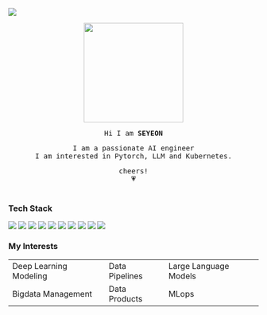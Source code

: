 ![](https://user-images.githubusercontent.com/66824510/241624753-05da990e-fae2-4ef9-b730-a57a4e22dce3.jpg)



<div align="center">
<div>
    <img src="https://user-images.githubusercontent.com/66824510/241624781-5fb81e10-cc60-481c-afb9-0f506ca0c4f0.png" width="200px">
</div>
<samp>
    <p>Hi I am <b>SEYEON</b></p>
    <p>I am a passionate AI engineer<br>
    I am interested in Pytorch, LLM and Kubernetes.</p>
    cheers!<br>
    💗
</samp>
</div>


<br>

### Tech Stack

<div style="float:left;">
    <img src="https://img.shields.io/badge/Python-blue?style=flat&logo=Python&logoColor=FFFFFF"/>
    <img src="https://img.shields.io/badge/ELK_Stack-gold?style=flat&logo=Elasticsearch&logoColor=FFFFFF"/>
    <img src="https://img.shields.io/badge/Apache_Kafka-231F20?style=flat&logo=ApacheKafka&logoColor=FFFFFF"/>
    <img src="https://img.shields.io/badge/Apache_Spark-E25A1C?style=flat&logo=ApacheSpark&logoColor=FFFFFF"/>
    <img src="https://img.shields.io/badge/Django-092E20?style=flat&logo=Django&logoColor=FFFFFF"/>
    <img src="https://img.shields.io/badge/FastAPI-089688?style=flat&logo=FastAPI&logoColor=FFFFFF"/>
    <img src="https://img.shields.io/badge/MySQL-4479A1?style=flat&logo=MySQL&logoColor=FFFFFF"/>
    <img src="https://img.shields.io/badge/AWS-FF9900?style=flat&logo=AmazonAWS&logoColor=FFFFFF"/>
    <img src="https://img.shields.io/badge/Docker-2496ED?style=flat&logo=Docker&logoColor=FFFFFF"/>
    <img src="https://img.shields.io/badge/Kubernetes-326CE5?style=flat&logo=Kubernetes&logoColor=FFFFFF"/>
</div>

<br>

### My Interests

<table>
    <tr>
        <td>Deep Learning Modeling</td>
        <td>Data Pipelines</td>
        <td>Large Language Models</td>
    </tr>
    <tr>
        <td>Bigdata Management</td>
        <td>Data Products</td>
        <td>MLops</td>
    </tr>
</table>
